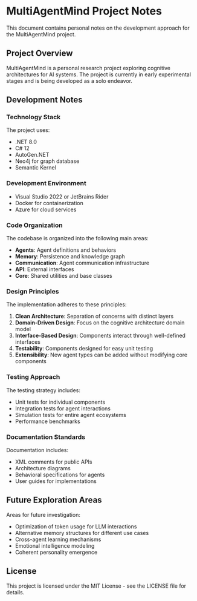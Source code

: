 # MultiAgentMind Project Notes

This document contains personal notes on the development approach for the MultiAgentMind project.

## Project Overview

MultiAgentMind is a personal research project exploring cognitive architectures for AI systems. The project is currently in early experimental stages and is being developed as a solo endeavor.

## Development Notes

### Technology Stack

The project uses:

- .NET 8.0
- C# 12
- AutoGen.NET
- Neo4j for graph database
- Semantic Kernel

### Development Environment

- Visual Studio 2022 or JetBrains Rider
- Docker for containerization
- Azure for cloud services

### Code Organization

The codebase is organized into the following main areas:

- **Agents**: Agent definitions and behaviors
- **Memory**: Persistence and knowledge graph
- **Communication**: Agent communication infrastructure
- **API**: External interfaces
- **Core**: Shared utilities and base classes

### Design Principles

The implementation adheres to these principles:

1. **Clean Architecture**: Separation of concerns with distinct layers
2. **Domain-Driven Design**: Focus on the cognitive architecture domain model
3. **Interface-Based Design**: Components interact through well-defined interfaces
4. **Testability**: Components designed for easy unit testing
5. **Extensibility**: New agent types can be added without modifying core components

### Testing Approach

The testing strategy includes:

- Unit tests for individual components
- Integration tests for agent interactions
- Simulation tests for entire agent ecosystems
- Performance benchmarks

### Documentation Standards

Documentation includes:

- XML comments for public APIs
- Architecture diagrams
- Behavioral specifications for agents
- User guides for implementations

## Future Exploration Areas

Areas for future investigation:

- Optimization of token usage for LLM interactions
- Alternative memory structures for different use cases
- Cross-agent learning mechanisms
- Emotional intelligence modeling
- Coherent personality emergence

## License

This project is licensed under the MIT License - see the LICENSE file for details. 